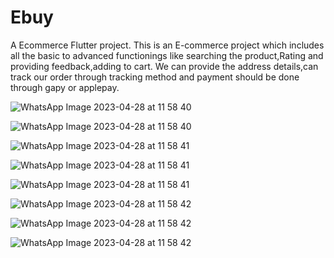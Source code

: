 # Ebuy

A Ecommerce Flutter project.
This is an E-commerce project which includes all the basic to advanced functionings like searching the product,Rating and providing feedback,adding to cart. We can provide the address details,can track our order through tracking method and payment should be done through gapy or applepay.



![WhatsApp Image 2023-04-28 at 11 58 40](https://user-images.githubusercontent.com/98159893/235071417-eb5abf71-f839-4f97-a31e-24b9869b0b37.jpg)

![WhatsApp Image 2023-04-28 at 11 58 40](https://user-images.githubusercontent.com/98159893/235071588-94ad9b03-2e7f-4ce3-8e4c-7d2cb8c02c80.jpg)

![WhatsApp Image 2023-04-28 at 11 58 41](https://user-images.githubusercontent.com/98159893/235071630-d0fe565e-d1ed-42e8-9b93-11165ffb729a.jpg)

![WhatsApp Image 2023-04-28 at 11 58 41](https://user-images.githubusercontent.com/98159893/235071673-1a912c41-c881-4c91-8b56-b151d109258e.jpg)

![WhatsApp Image 2023-04-28 at 11 58 41](https://user-images.githubusercontent.com/98159893/235071727-2e30360c-b5e9-4d51-81db-ce56a166b998.jpg)

![WhatsApp Image 2023-04-28 at 11 58 42](https://user-images.githubusercontent.com/98159893/235071767-00c97617-d463-4bb5-a461-0df926b94a0b.jpg)

![WhatsApp Image 2023-04-28 at 11 58 42](https://user-images.githubusercontent.com/98159893/235071809-1e6f4144-5fd4-4b33-889d-b9a7746bd9da.jpg)

![WhatsApp Image 2023-04-28 at 11 58 42](https://user-images.githubusercontent.com/98159893/235071837-28106298-d710-4bed-99c0-b6d133c93e5b.jpg)
